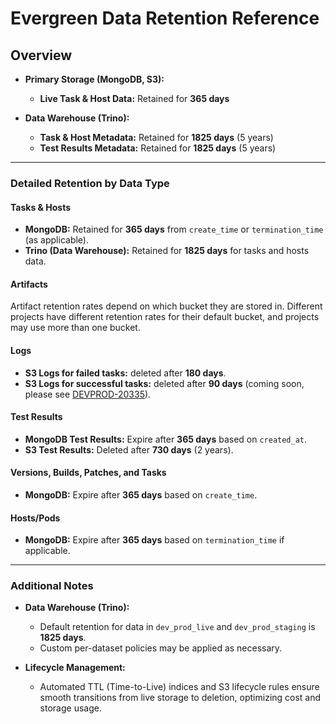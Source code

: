 # Evergreen Data Retention Reference

## Overview

- **Primary Storage (MongoDB, S3):**

  - **Live Task & Host Data:** Retained for **365 days**

- **Data Warehouse (Trino):**
  - **Task & Host Metadata:** Retained for **1825 days** (5 years)
  - **Test Results Metadata:** Retained for **1825 days** (5 years)

---

### Detailed Retention by Data Type

#### Tasks & Hosts

- **MongoDB:** Retained for **365 days** from `create_time` or `termination_time` (as applicable).
- **Trino (Data Warehouse):** Retained for **1825 days** for tasks and hosts data.

#### Artifacts

Artifact retention rates depend on which bucket they are stored in. Different projects have different retention rates for their default bucket, and projects may use more than one bucket.

#### Logs

- **S3 Logs for failed tasks:** deleted after **180 days**.
- **S3 Logs for successful tasks:** deleted after **90 days** (coming soon, please see [DEVPROD-20335](https://jira.mongodb.org/browse/DEVPROD-20335)).

#### Test Results

- **MongoDB Test Results:** Expire after **365 days** based on `created_at`.
- **S3 Test Results:** Deleted after **730 days** (2 years).

#### Versions, Builds, Patches, and Tasks

- **MongoDB:** Expire after **365 days** based on `create_time`.

#### Hosts/Pods

- **MongoDB:** Expire after **365 days** based on `termination_time` if applicable.

---

### Additional Notes

- **Data Warehouse (Trino):**

  - Default retention for data in `dev_prod_live` and `dev_prod_staging` is **1825 days**.
  - Custom per-dataset policies may be applied as necessary.

- **Lifecycle Management:**
  - Automated TTL (Time-to-Live) indices and S3 lifecycle rules ensure smooth transitions from live storage to deletion, optimizing cost and storage usage.
